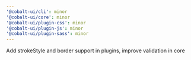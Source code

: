 ```yaml
---
'@cobalt-ui/cli': minor
'@cobalt-ui/core': minor
'@cobalt-ui/plugin-css': minor
'@cobalt-ui/plugin-js': minor
'@cobalt-ui/plugin-sass': minor
---
```


Add strokeStyle and border support in plugins, improve validation in core
